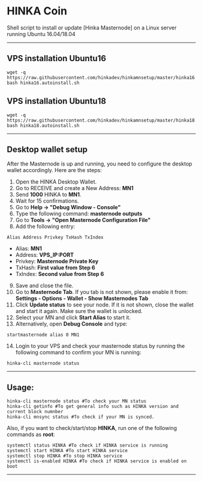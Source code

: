 # HINKA Coin
Shell script to install or update [Hinka Masternode] on a Linux server running Ubuntu 16.04/18.04
***

## VPS installation Ubuntu16
```
wget -q https://raw.githubusercontent.com/hinkadev/hinkamnsetup/master/hinka16.autoinstall.sh
bash hinka16.autoinstall.sh
```

## VPS installation Ubuntu18
```
wget -q https://raw.githubusercontent.com/hinkadev/hinkamnsetup/master/hinka18.autoinstall.sh
bash hinka18.autoinstall.sh
```
***

## Desktop wallet setup

After the Masternode is up and running, you need to configure the desktop wallet accordingly. Here are the steps:
1. Open the HINKA Desktop Wallet.
2. Go to RECEIVE and create a New Address: **MN1**
3. Send **1000** HINKA to **MN1**.
4. Wait for 15 confirmations.
5. Go to **Help -> "Debug Window - Console"**
6. Type the following command: **masternode outputs**
7. Go to  **Tools -> "Open Masternode Configuration File"**
8. Add the following entry:
```
Alias Address Privkey TxHash TxIndex
```
* Alias: **MN1**
* Address: **VPS_IP:PORT**
* Privkey: **Masternode Private Key**
* TxHash: **First value from Step 6**
* TxIndex:  **Second value from Step 6**
9. Save and close the file.
10. Go to **Masternode Tab**. If you tab is not shown, please enable it from: **Settings - Options - Wallet - Show Masternodes Tab**
11. Click **Update status** to see your node. If it is not shown, close the wallet and start it again. Make sure the wallet is unlocked.
12. Select your MN and click **Start Alias** to start it.
13. Alternatively, open **Debug Console** and type:
```
startmasternode alias 0 MN1
```
14. Login to your VPS and check your masternode status by running the following command to confirm your MN is running:
```
hinka-cli masternode status
```
***

## Usage:
```
hinka-cli masternode status #To check your MN status
hinka-cli getinfo #To get general info such as HINKA version and current block numnber
hinka-cli mnsync status #To check if your MN is synced.
```
Also, if you want to check/start/stop **HINKA**, run one of the following commands as **root**:

```
systemctl status HINKA #To check if HINKA service is running
systemctl start HINKA #To start HINKA service
systemctl stop HINKA #To stop HINKA service
systemctl is-enabled HINKA #To check if HINKA service is enabled on boot
```
***
